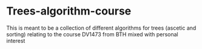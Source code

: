 # Trees-algorithm-course
This is meant to be a collection of different algorithms for trees (ascetic and sorting) relating to the course DV1473 from BTH mixed with personal interest 
